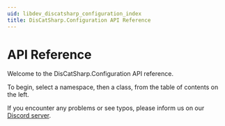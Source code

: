 ```yaml
---
uid: libdev_discatsharp_configuration_index
title: DisCatSharp.Configuration API Reference
---
```


# API Reference

Welcome to the DisCatSharp.Configuration API reference.

To begin, select a namespace, then a class, from the table of contents on the left.

If you encounter any problems or see typos, please inform us on our [Discord server](https://discord.gg/Uk7sggRBTm).
